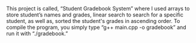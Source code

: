 This project is called, “Student Gradebook System” where I used arrays to store student’s names and grades, linear search to search for a specific student, as well as, sorted the student's grades in ascending order. To compile the program, you simply type “g++ main.cpp -o gradebook” and run it with “./gradebook.”
